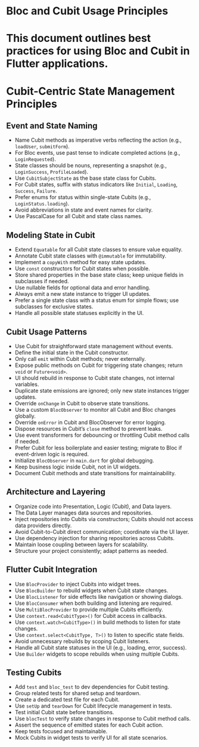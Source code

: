 # Bloc and Cubit Usage Principles
# This document outlines best practices for using Bloc and Cubit in Flutter applications.
# Cubit-Centric State Management Principles

## Event and State Naming
- Name Cubit methods as imperative verbs reflecting the action (e.g., `loadUser`, `submitForm`).
- For Bloc events, use past tense to indicate completed actions (e.g., `LoginRequested`).
- State classes should be nouns, representing a snapshot (e.g., `LoginSuccess`, `ProfileLoaded`).
- Use `CubitSubjectState` as the base state class for Cubits.
- For Cubit states, suffix with status indicators like `Initial`, `Loading`, `Success`, `Failure`.
- Prefer enums for status within single-state Cubits (e.g., `LoginStatus.loading`).
- Avoid abbreviations in state and event names for clarity.
- Use PascalCase for all Cubit and state class names.

## Modeling State in Cubit
- Extend `Equatable` for all Cubit state classes to ensure value equality.
- Annotate Cubit state classes with `@immutable` for immutability.
- Implement a `copyWith` method for easy state updates.
- Use `const` constructors for Cubit states when possible.
- Store shared properties in the base state class; keep unique fields in subclasses if needed.
- Use nullable fields for optional data and error handling.
- Always emit a new state instance to trigger UI updates.
- Prefer a single state class with a status enum for simple flows; use subclasses for exclusive states.
- Handle all possible state statuses explicitly in the UI.

## Cubit Usage Patterns
- Use Cubit for straightforward state management without events.
- Define the initial state in the Cubit constructor.
- Only call `emit` within Cubit methods; never externally.
- Expose public methods on Cubit for triggering state changes; return `void` or `Future<void>`.
- UI should rebuild in response to Cubit state changes, not internal variables.
- Duplicate state emissions are ignored; only new state instances trigger updates.
- Override `onChange` in Cubit to observe state transitions.
- Use a custom `BlocObserver` to monitor all Cubit and Bloc changes globally.
- Override `onError` in Cubit and BlocObserver for error logging.
- Dispose resources in Cubit’s `close` method to prevent leaks.
- Use event transformers for debouncing or throttling Cubit method calls if needed.
- Prefer Cubit for less boilerplate and easier testing; migrate to Bloc if event-driven logic is required.
- Initialize `BlocObserver` in `main.dart` for global debugging.
- Keep business logic inside Cubit, not in UI widgets.
- Document Cubit methods and state transitions for maintainability.

## Architecture and Layering
- Organize code into Presentation, Logic (Cubit), and Data layers.
- The Data Layer manages data sources and repositories.
- Inject repositories into Cubits via constructors; Cubits should not access data providers directly.
- Avoid Cubit-to-Cubit direct communication; coordinate via the UI layer.
- Use dependency injection for sharing repositories across Cubits.
- Maintain loose coupling between layers for scalability.
- Structure your project consistently; adapt patterns as needed.

## Flutter Cubit Integration
- Use `BlocProvider` to inject Cubits into widget trees.
- Use `BlocBuilder` to rebuild widgets when Cubit state changes.
- Use `BlocListener` for side effects like navigation or showing dialogs.
- Use `BlocConsumer` when both building and listening are required.
- Use `MultiBlocProvider` to provide multiple Cubits efficiently.
- Use `context.read<CubitType>()` for Cubit access in callbacks.
- Use `context.watch<CubitType>()` in build methods to listen for state changes.
- Use `context.select<CubitType, T>()` to listen to specific state fields.
- Avoid unnecessary rebuilds by scoping Cubit listeners.
- Handle all Cubit state statuses in the UI (e.g., loading, error, success).
- Use `Builder` widgets to scope rebuilds when using multiple Cubits.

## Testing Cubits
- Add `test` and `bloc_test` to dev dependencies for Cubit testing.
- Group related tests for shared setup and teardown.
- Create a dedicated test file for each Cubit.
- Use `setUp` and `tearDown` for Cubit lifecycle management in tests.
- Test initial Cubit state before transitions.
- Use `blocTest` to verify state changes in response to Cubit method calls.
- Assert the sequence of emitted states for each Cubit action.
- Keep tests focused and maintainable.
- Mock Cubits in widget tests to verify UI for all state scenarios.